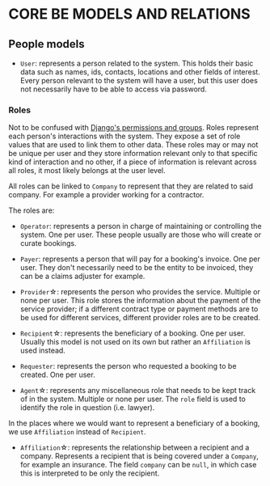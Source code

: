 # CORE BE MODELS AND RELATIONS

## People models

- `User`: represents a person related to the system. This holds their basic data such as names, ids, contacts, locations and other fields of interest. Every person relevant to the system will have a user, but this user does not necessarily have to be able to access via password.

### Roles

Not to be confused with [Django's permissions and groups](https://docs.djangoproject.com/en/5.0/topics/auth/default/).
Roles represent each person's interactions with the system. They expose a set of role values that are used to link them to other data. These roles may or may not be unique per user and they store information relevant only to that specific kind of interaction and no other, if a piece of information is relevant across all roles, it most likely belongs at the user level.

All roles can be linked to `Company` to represent that they are related to said company. For example a provider working for a contractor.

The roles are:

- `Operator`: represents a person in charge of maintaining or controlling the system. One per user. These people usually are those who will create or curate bookings.

- `Payer`: represents a person that will pay for a booking's invoice. One per user. They don't necessarily need to be the entity to be invoiced, they can be a claims adjuster for example.

+ `Provider`☆: represents the person who provides the service. Multiple or none per user. This role stores the information about the payment of the service provider; if a different contract type or payment methods are to be used for different services, different provider roles are to be created.

+ `Recipient`☆: represents the beneficiary of a booking. One per user. Usually this model is not used on its own but rather an `Affiliation` is used instead.

- `Requester`: represents the person who requested a booking to be created. One per user.

+ `Agent`☆: represents any miscellaneous role that needs to be kept track of in the system. Multiple or none per user. The `role` field is used to identify the role in question (i.e. lawyer).


In the places where we would want to represent a beneficiary of a booking, we use `Affiliation` instead of `Recipient`.
+ `Affiliation`☆: represents the relationship between a recipient and a company. Represents a recipient that is being covered under a `Company`, for example an insurance. The field `company` can be `null`, in which case this is interpreted to be only the recipient.
